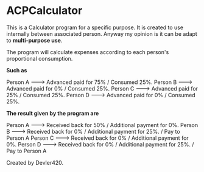 # ACPCalculator

This is a Calculator program for a specific purpose. It is created to use internally between associated person.
Anyway my opinion is it can be adapt to **multi-purpose use**.

The program will calculate expenses according to each person's proportional consumption.

**Such as**

Person A ---> Advanced paid for 75% / Consumed 25%. 
Person B ---> Advanced paid for 0%  / Consumed 25%. 
Person C ---> Advanced paid for 25% / Consumed 25%. 
Person D ---> Advanced paid for 0%  / Consumed 25%. 

**The result given by the program are**

Person A ---> Received back for 50% / Additional payment for 0%. 
Person B ---> Received back for 0%  / Additional payment for 25%. / Pay to Person A 
Person C ---> Received back for 0%  / Additional payment for 0%. 
Person D ---> Received back for 0%  / Additional payment for 25%. / Pay to Person A 



Created by Devler420.
